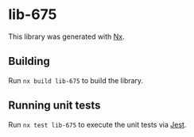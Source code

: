 # lib-675

This library was generated with [Nx](https://nx.dev).

## Building

Run `nx build lib-675` to build the library.

## Running unit tests

Run `nx test lib-675` to execute the unit tests via [Jest](https://jestjs.io).
